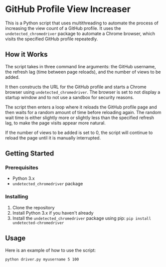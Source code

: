 # GitHub Profile View Increaser

This is a Python script that uses multithreading to automate the process of increasing the view count of a GitHub profile. It uses the `undetected_chromedriver` package to automate a Chrome browser, which visits the specified GitHub profile repeatedly.

## How it Works

The script takes in three command line arguments: the GitHub username, the refresh lag (time between page reloads), and the number of views to be added. 

It then constructs the URL for the GitHub profile and starts a Chrome browser using `undetected_chromedriver`. The browser is set to not display a startup window and to not use a sandbox for security reasons.

The script then enters a loop where it reloads the GitHub profile page and then waits for a random amount of time before reloading again. The random wait time is either slightly more or slightly less than the specified refresh lag, to make the page visits appear more natural.

If the number of views to be added is set to 0, the script will continue to reload the page until it is manually interrupted.

## Getting Started

### Prerequisites

- Python 3.x
- `undetected_chromedriver` package

### Installing

1. Clone the repository
2. Install Python 3.x if you haven't already
3. Install the `undetected_chromedriver` package using pip: `pip install undetected-chromedriver`

## Usage

Here is an example of how to use the script:

```bash
python driver.py myusername 5 100